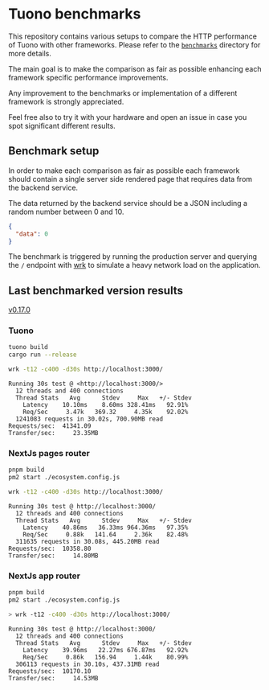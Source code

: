 # Tuono benchmarks

This repository contains various setups to compare the HTTP performance of Tuono with other frameworks. Please refer to the [`benchmarks`](./benchmarks/) directory for more details.

The main goal is to make the comparison as fair as possible enhancing each framework specific
performance improvements.

Any improvement to the benchmarks or implementation of a different framework is strongly appreciated.

Feel free also to try it with your hardware and open an issue in case you spot significant different results.

## Benchmark setup

In order to make each comparison as fair as possible each framework should contain a single server side
rendered page that requires data from the backend service.

The data returned by the backend service should be a JSON including a random number between 0 and 10.

```json
{
  "data": 0
}
```

The benchmark is triggered by running the production server and querying the `/` endpoint with [wrk](https://github.com/wg/wrk) to simulate a heavy network load on the application.

## Last benchmarked version results

[v0.17.0](/benchmarks/v0.17.0)

### Tuono

```sh
tuono build
cargo run --release
```

```sh
wrk -t12 -c400 -d30s http://localhost:3000/
```

```text
Running 30s test @ <http://localhost:3000/>
  12 threads and 400 connections
  Thread Stats   Avg      Stdev     Max   +/- Stdev
    Latency    10.10ms    8.60ms 328.41ms   92.91%
    Req/Sec     3.47k   369.32     4.35k    92.02%
  1241083 requests in 30.02s, 700.90MB read
Requests/sec:  41341.09
Transfer/sec:     23.35MB
```

### NextJs pages router

```sh
pnpm build
pm2 start ./ecosystem.config.js
```

```sh
wrk -t12 -c400 -d30s http://localhost:3000/
```

```text
Running 30s test @ http://localhost:3000/
  12 threads and 400 connections
  Thread Stats   Avg      Stdev     Max   +/- Stdev
    Latency    40.86ms   36.33ms 964.36ms   97.35%
    Req/Sec     0.88k   141.64     2.36k    82.48%
  311635 requests in 30.08s, 445.20MB read
Requests/sec:  10358.80
Transfer/sec:     14.80MB
```

### NextJs app router

```sh
pnpm build
pm2 start ./ecosystem.config.js
```

```sh
> wrk -t12 -c400 -d30s http://localhost:3000/
```

```text
Running 30s test @ http://localhost:3000/
  12 threads and 400 connections
  Thread Stats   Avg      Stdev     Max   +/- Stdev
    Latency    39.96ms   22.27ms 676.87ms   92.92%
    Req/Sec     0.86k   156.94     1.44k    80.99%
  306113 requests in 30.10s, 437.31MB read
Requests/sec:  10170.10
Transfer/sec:     14.53MB
```
